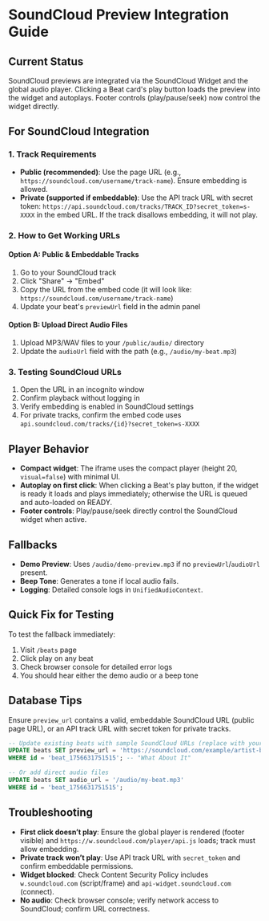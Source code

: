 # SoundCloud Preview Integration Guide

## Current Status
SoundCloud previews are integrated via the SoundCloud Widget and the global audio player. Clicking a Beat card's play button loads the preview into the widget and autoplays. Footer controls (play/pause/seek) now control the widget directly.

## For SoundCloud Integration

### 1. Track Requirements
- **Public (recommended)**: Use the page URL (e.g., `https://soundcloud.com/username/track-name`). Ensure embedding is allowed.
- **Private (supported if embeddable)**: Use the API track URL with secret token: `https://api.soundcloud.com/tracks/TRACK_ID?secret_token=s-XXXX` in the embed URL. If the track disallows embedding, it will not play.

### 2. How to Get Working URLs

#### Option A: Public & Embeddable Tracks
1. Go to your SoundCloud track
2. Click "Share" → "Embed"
3. Copy the URL from the embed code (it will look like: `https://soundcloud.com/username/track-name`)
4. Update your beat's `previewUrl` field in the admin panel

#### Option B: Upload Direct Audio Files
1. Upload MP3/WAV files to your `/public/audio/` directory
2. Update the `audioUrl` field with the path (e.g., `/audio/my-beat.mp3`)

### 3. Testing SoundCloud URLs
1. Open the URL in an incognito window
2. Confirm playback without logging in
3. Verify embedding is enabled in SoundCloud settings
4. For private tracks, confirm the embed code uses `api.soundcloud.com/tracks/{id}?secret_token=s-XXXX`

## Player Behavior
- **Compact widget**: The iframe uses the compact player (height 20, `visual=false`) with minimal UI.
- **Autoplay on first click**: When clicking a Beat's play button, if the widget is ready it loads and plays immediately; otherwise the URL is queued and auto-loaded on READY.
- **Footer controls**: Play/pause/seek directly control the SoundCloud widget when active.

## Fallbacks
- **Demo Preview**: Uses `/audio/demo-preview.mp3` if no `previewUrl`/`audioUrl` present.
- **Beep Tone**: Generates a tone if local audio fails.
- **Logging**: Detailed console logs in `UnifiedAudioContext`.

## Quick Fix for Testing
To test the fallback immediately:
1. Visit `/beats` page
2. Click play on any beat
3. Check browser console for detailed error logs
4. You should hear either the demo audio or a beep tone

## Database Tips
Ensure `preview_url` contains a valid, embeddable SoundCloud URL (public page URL), or an API track URL with secret token for private tracks.
```sql
-- Update existing beats with sample SoundCloud URLs (replace with your actual URLs)
UPDATE beats SET preview_url = 'https://soundcloud.com/example/artist-beat-preview'
WHERE id = 'beat_1756631751515'; -- "What About It"

-- Or add direct audio files
UPDATE beats SET audio_url = '/audio/my-beat.mp3'
WHERE id = 'beat_1756631751515';
```

## Troubleshooting
- **First click doesn’t play**: Ensure the global player is rendered (footer visible) and `https://w.soundcloud.com/player/api.js` loads; track must allow embedding.
- **Private track won’t play**: Use API track URL with `secret_token` and confirm embeddable permissions.
- **Widget blocked**: Check Content Security Policy includes `w.soundcloud.com` (script/frame) and `api-widget.soundcloud.com` (connect).
- **No audio**: Check browser console; verify network access to SoundCloud; confirm URL correctness.




